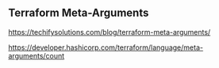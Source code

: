 ## Terraform Meta-Arguments

https://techifysolutions.com/blog/terraform-meta-arguments/

https://developer.hashicorp.com/terraform/language/meta-arguments/count
